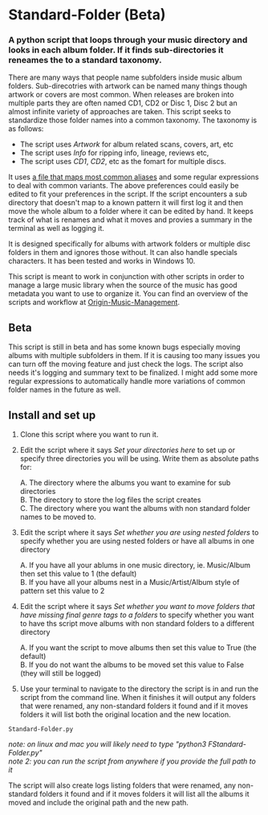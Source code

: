 # Standard-Folder (Beta)
### A python script that loops through your music directory and looks in each album folder. If it finds sub-directories it reneames the to a standard taxonomy.

There are many ways that people name subfolders inside music album folders.  Sub-direcotries with artwork can be named many things though artwork or covers are most common.  When releases are broken into multiple parts they are often named CD1, CD2 or Disc 1, Disc 2 but an almost infinite variety of approaches are taken.  This script seeks to standardize those folder names into a common taxonomy. The taxonomy is as follows:

- The script uses _Artwork_ for album related scans, covers, art, etc
- The script uses _Info_ for ripping info, lineage, reviews etc, 
- The script uses _CD1_, _CD2_, etc as the fomart for multiple discs.  

It uses [a file that maps most common aliases](https://github.com/spinfast319/Standard-Folder/blob/main/folder_map.txt) and some regular expressions to deal with common variants. The above preferences could easily be edited to fit your preferences in the script.  If the script encounters a sub directory that doesn't map to a known pattern it will first log it and then move the whole album to a folder where it can be edited by hand. It keeps track of what is renames and what it moves and provies a summary in the terminal as well as logging it. 

It is designed specifically for albums with artwork folders or multiple disc folders in them and ignores those without. It can also handle specials characters. It has been tested and works in Windows 10.

This script is meant to work in conjunction with other scripts in order to manage a large music library when the source of the music has good metadata you want to use to organize it.  You can find an overview of the scripts and workflow at [Origin-Music-Management](https://github.com/spinfast319/Origin-Music-Management). 

## Beta

This script is still in beta and has some known bugs especially moving albums with multiple subfolders in them.  If it is causing too many issues you can turn off the moving feature and just check the logs. The script also needs it's logging and summary text to be finalized. I might add some more regular expressions to automatically handle more variations of common folder names in the future as well.

## Install and set up
1) Clone this script where you want to run it.

2) Edit the script where it says _Set your directories here_ to set up or specify three directories you will be using. Write them as absolute paths for:

    A. The directory where the albums you want to examine for sub directories  
    B. The directory to store the log files the script creates  
    C. The directory where you want the albums with non standard folder names to be moved to.

3) Edit the script where it says _Set whether you are using nested folders_ to specify whether you are using nested folders or have all albums in one directory 

    A. If you have all your ablums in one music directory, ie. Music/Album then set this value to 1 (the default)  
    B. If you have all your albums nest in a Music/Artist/Album style of pattern set this value to 2

4) Edit the script where it says _Set whether you want to move folders that have missing final genre tags to a folders_ to specify whether you want to have ths script move albums with non standard folders to a different directory 

    A. If you want the script to move albums then set this value to True (the default)  
    B. If you do not want the albums to be moved set this value to False (they will still be logged)

5) Use your terminal to navigate to the directory the script is in and run the script from the command line.  When it finishes it will output any folders that were renamed, any non-standard folders it found and if it moves folders it will list both the original location and the new location.

```
Standard-Folder.py
```

_note: on linux and mac you will likely need to type "python3 FStandard-Folder.py"_  
_note 2: you can run the script from anywhere if you provide the full path to it_

The script will also create logs listing folders that were renamed, any non-standard folders it found and if it moves folders it will list all the albums it moved and include the original path and the new path.  

